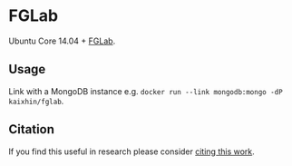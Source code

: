 FGLab
=====
Ubuntu Core 14.04 + [FGLab](https://github.com/Kaixhin/FGLab).

Usage
-----
Link with a MongoDB instance e.g. `docker run --link mongodb:mongo -dP kaixhin/fglab`.

Citation
--------
If you find this useful in research please consider [citing this work](https://github.com/Kaixhin/dockerfiles/blob/master/CITATION.md).
